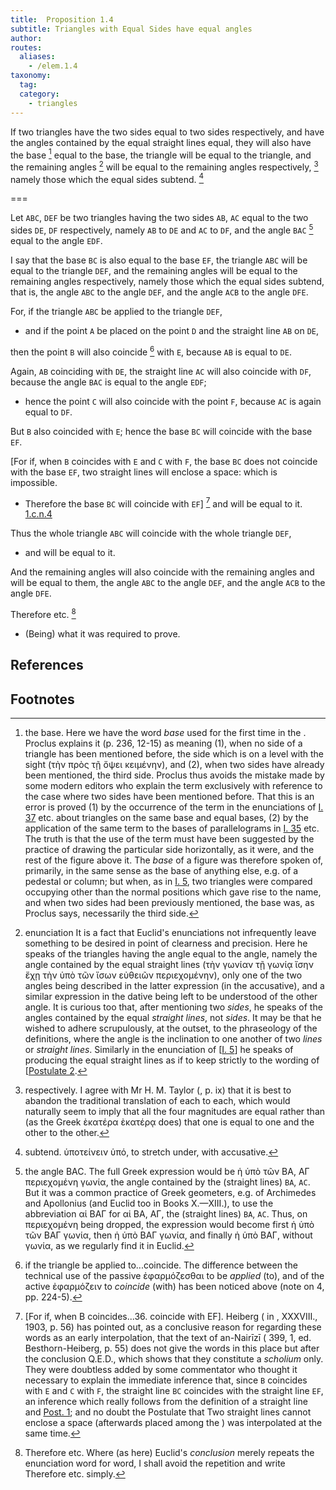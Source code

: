 ```yaml
---
title:  Proposition 1.4
subtitle: Triangles with Equal Sides have equal angles
author:
routes:
  aliases:
    - /elem.1.4
taxonomy:
  tag:
  category:
    - triangles
---
```


If two triangles have the two sides equal to two sides respectively, and have the angles contained by the equal straight lines equal, they will also have the base [^3] equal to the base, the triangle will be equal to the triangle, and the remaining angles [^1] will be equal to the remaining angles respectively, [^2] namely those which the equal sides subtend. [^4]


===

Let `ABC`, `DEF` be two triangles having the two sides `AB`, `AC` equal to the two sides `DE`, `DF` respectively, namely `AB` to `DE` and `AC` to `DF`, and the angle `BAC` [^5]  equal to the angle `EDF`.

I say that the base `BC` is also equal to the base `EF`, the triangle `ABC` will be equal to the triangle `DEF`, and the remaining angles will be equal to the remaining angles respectively, namely those which the equal sides subtend, that is, the angle `ABC` to the angle `DEF`, and the angle `ACB` to the angle `DFE`.

For, if the triangle `ABC` be applied to the triangle `DEF`, 

- and if the point `A` be placed on the point `D` and the straight line `AB` on `DE`,

then the point `B` will also coincide [^6] with `E`, because `AB` is equal to `DE`.

Again, `AB` coinciding with `DE`, the straight line `AC` will also coincide with `DF`, because the angle `BAC` is equal to the angle `EDF`; 

- hence the point `C` will also coincide with the point `F`, because `AC` is again equal to `DF`.

But `B` also coincided with `E`; hence the base `BC` will coincide with the base `EF`.

[For if, when `B` coincides with `E` and `C` with `F`, the base `BC` does not coincide with the base `EF`, two straight lines will enclose a space: which is impossible. 

- Therefore the base `BC` will coincide with `EF`] [^7] and will be equal to it. [1.c.n.4]

Thus the whole triangle `ABC` will coincide with the whole triangle `DEF`, 

- and will be equal to it.

And the remaining angles will also coincide with the remaining angles and will be equal to them, the angle `ABC` to the angle `DEF`, and the angle `ACB` to the angle `DFE`.

Therefore etc. [^8]

- (Being) what it was required to prove.

## References

[1.c.n.4]: /elem.1.c.n.4 "Book 1 - Common Notion 4"

## Footnotes

[^1]: enunciation
    It is a fact that Euclid's enunciations not infrequently leave something to be desired in point of clearness and precision. Here he speaks of the triangles having <quote>the angle equal to the angle, namely the angle contained by the equal straight lines</quote> (<foreign lang="greek">τὴν γωνίαν τῇ γωνίᾳ ἴσην ἔχῃ τὴν ὑπὸ τῶν ἴσων εὐθειῶν περιεχομένην</foreign>), only one of the two angles being described in the latter expression (in the accusative), and a similar expression in the dative being left to be understood of the other angle. It is curious too that, after mentioning two <quote><em>sides</em>,</quote> he speaks of the angles contained by the equal <quote><em>straight lines</em>,</quote> not <quote><em>sides</em>.</quote>
It may be that he wished to adhere scrupulously, at the outset, to the phraseology of the definitions, where the angle is the inclination to one another of two <em>lines</em> or <em>straight lines</em>. Similarly in the enunciation of [<a href="/elem.1.5">I. 5</a>] he speaks of producing the equal <quote>straight lines</quote> as if to keep strictly to the wording of [<a href="/elem.1.post.2">Postulate 2</a>.

[^2]: respectively.
    I agree with Mr H. M. Taylor (<title>Euclid</title>, p. ix) that it is best to abandon the traditional translation of <quote>each to each,</quote>
which would naturally seem to imply that all the four magnitudes are equal rather than (as the Greek <foreign lang="greek">ὲκατέρα ὲκατέρᾳ</foreign> does) that one is equal to one and the other to the other.

[^3]: the base.
    Here we have the word <em>base</em> used for the first time in the <title>Elements</title>. Proclus explains it (<xref n="Proc. p. 236, 12-15" from="ROOT" to="DITTO">p. 236, 12-15</xref>) as meaning (1), when no side of a triangle has been mentioned before, the side <quote>which is on a level with the sight</quote> (<foreign lang="greek">τὴν πρὸς τῇ ὄψει κειμένην</foreign>), and (2), when two sides have already been mentioned, the third side. Proclus thus avoids the mistake made by some modern editors who explain the term exclusively with reference to the case where two sides have been mentioned before. That this is an error is proved (1) by the occurrence of the term in the enunciations of <a href="/elem.1.37">I. 37</a> etc. about triangles on the same base and equal bases, (2) by the application of the same term to the bases of parallelograms in <a href="/elem.1.35">I. 35</a> etc. The truth is that the use of the term must have been suggested by the practice of drawing the particular side horizontally, as it were, and the rest of the figure above it. The <em>base</em> of a figure was therefore spoken of, primarily, in the same sense as the base of anything <pb n="249"/>else, e.g. of a pedestal or column; but when, as in <a href="/elem.1.5">I. 5</a>, two triangles were compared occupying other than the normal positions which gave rise to the name, and when two sides had been previously mentioned, the base was, as Proclus says, necessarily the third side.

[^4]: subtend.
    <foreign lang="greek">ὑποτείνειν ὑπό</foreign>, <quote>to stretch under,</quote>
with accusative.

[^5]: the angle BAC.
    The full Greek expression would be <foreign lang="greek">ἡ ὑπὸ τῶν ΒΑ, ΑΓ περιεχομένη γωνία</foreign>, <quote>the angle contained by the (straight lines) `BA`, `AC`.</quote>
But it was a common practice of Greek geometers, e.g. of Archimedes and Apollonius (and Euclid too in Books X.—XIII.), to use the abbreviation <foreign lang="greek">αἱ ΒΑΓ</foreign> for <foreign lang="greek">αἱ ΒΑ, ΑΓ</foreign>, <quote>the (straight lines) `BA`, `AC`.</quote>
Thus, on <foreign lang="greek">περιεχομένη</foreign> being dropped, the expression would become first <foreign lang="greek">ἡ ὑπὸ τῶν ΒΑΓ γωνία</foreign>, then <foreign lang="greek">ἡ ὑπὸ ΒΑΓ γωνία</foreign>, and finally <foreign lang="greek">ἡ ὑπὸ ΒΑΓ</foreign>, without <foreign lang="greek">γωνία</foreign>, as we regularly find it in Euclid.

[^6]: if the triangle be applied to...coincide.
    The difference between the technical use of the passive <foreign lang="greek">ἐφαρμόζεσθαι</foreign> <quote>to be <em>applied</em> (to),</quote> and of the active <foreign lang="greek">ἐφαρμόζειν</foreign> <quote>to <em>coincide</em> (with)</quote>
has been noticed above (note on <title>Common Notion</title> 4, pp. 224-5).

[^7]: [For if, when B coincides...36. coincide with EF].
    Heiberg (<title>Paralipomena su Euklid</title> in <title>Hermes</title>, XXXVIII., 1903, p. 56) has pointed out, as a conclusive reason for regarding these words as an early interpolation, that the text of an-Nairīzī (<title>Codex Leidensis</title> 399, 1, ed. Besthorn-Heiberg, p. 55) does not give the words in this place but after the conclusion Q.E.D., which shows that they constitute a <em>scholium</em> only. They were doubtless added by some commentator who thought it necessary to explain the immediate inference that, since `B` coincides with `E` and `C` with `F`, the straight line `BC` coincides with the straight line `EF`, an inference which really follows from the definition of a straight line and <a href="/elem.1.post.1">Post. 1</a>; and no doubt the Postulate that <quote>Two straight lines cannot enclose a space</quote> (afterwards placed among the <title>Common Notions</title>) was interpolated at the same time.
[^8]: Therefore etc.
    Where (as here) Euclid's <em>conclusion</em> merely repeats the enunciation word for word, I shall avoid the repetition and write <quote>Therefore etc.</quote>
simply.

